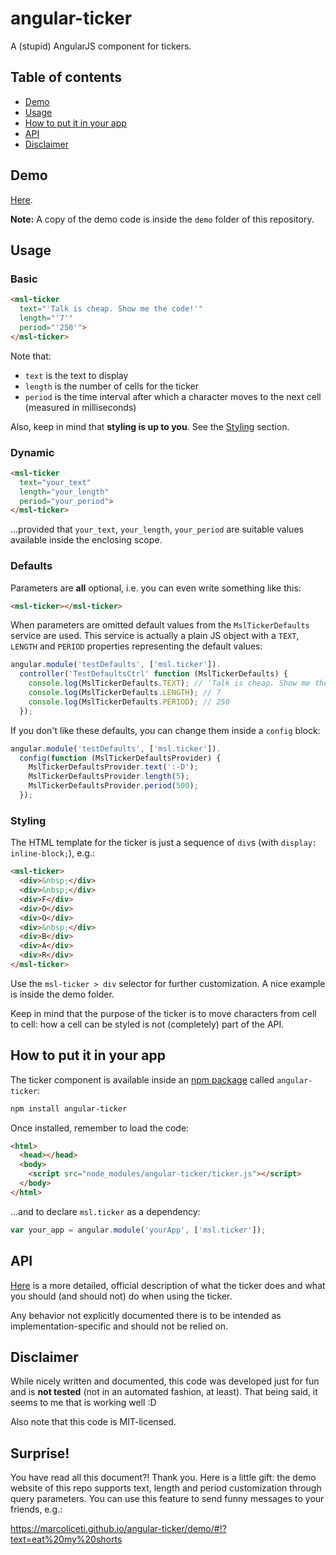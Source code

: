 # angular-ticker

A (stupid) AngularJS component for tickers.

## Table of contents

* [Demo](#demo)
* [Usage](#usage)
* [How to put it in your app](#how-to-put-it-in-your-app)
* [API](#api)
* [Disclaimer](#disclaimer)

## Demo

[Here](https://marcoliceti.github.io/angular-ticker).

**Note:** A copy of the demo code is inside the `demo` folder of this
repository.

## Usage

### Basic

```html
<msl-ticker
  text="'Talk is cheap. Show me the code!'"
  length="'7'"
  period="'250'">
</msl-ticker>
```

Note that:

* `text` is the text to display
* `length` is the number of cells for the ticker
* `period` is the time interval after which a character moves to the next cell
(measured in milliseconds)

Also, keep in mind that **styling is up to you**. See the [Styling](#styling)
section.

### Dynamic

```html
<msl-ticker
  text="your_text"
  length="your_length"
  period="your_period">
</msl-ticker>
```

...provided that `your_text`, `your_length`, `your_period` are suitable values
available inside the enclosing scope.

### Defaults

Parameters are **all** optional, i.e. you can even write something like this:

```html
<msl-ticker></msl-ticker>
```

When parameters are omitted default values from the `MslTickerDefaults` service
are used. This service is actually a plain JS object with a `TEXT`, `LENGTH` and
`PERIOD` properties representing the default values:

```javascript
angular.module('testDefaults', ['msl.ticker']).
  controller('TestDefaultsCtrl' function (MslTickerDefaults) {
    console.log(MslTickerDefaults.TEXT); // 'Talk is cheap. Show me the code!'
    console.log(MslTickerDefaults.LENGTH); // 7
    console.log(MslTickerDefaults.PERIOD); // 250
  });
```

If you don't like these defaults, you can change them inside a `config` block:

```javascript
angular.module('testDefaults', ['msl.ticker']).
  config(function (MslTickerDefaultsProvider) {
    MslTickerDefaultsProvider.text(':-D');
    MslTickerDefaultsProvider.length(5);
    MslTickerDefaultsProvider.period(500);
  });
```

### Styling

The HTML template for the ticker is just a sequence of `div`s (with
`display: inline-block;`), e.g.:

```html
<msl-ticker>
  <div>&nbsp;</div>
  <div>&nbsp;</div>
  <div>F</div>
  <div>O</div>
  <div>O</div>
  <div>&nbsp;</div>
  <div>B</div>
  <div>A</div>
  <div>R</div>
</msl-ticker>
```

Use the `msl-ticker > div` selector for further customization. A nice example
is inside the demo folder.

Keep in mind that the purpose of the ticker is to move characters from cell to
cell: how a cell can be styled is not (completely) part of the API.

## How to put it in your app

The ticker component is available inside an [npm package](https://www.npmjs.com)
called `angular-ticker`:

```bash
npm install angular-ticker
```

Once installed, remember to load the code:

```html
<html>
  <head></head>
  <body>
    <script src="node_modules/angular-ticker/ticker.js"></script>
  </body>
</html>
```

...and to declare `msl.ticker` as a dependency:

```javascript
var your_app = angular.module('yourApp', ['msl.ticker']);
```

## API

[Here](API.md) is a more detailed, official description of what the ticker does
and what you should (and should not) do when using the ticker.

Any behavior not explicitly documented there is to be intended as
implementation-specific and should not be relied on.

## Disclaimer

While nicely written and documented, this code was developed just for fun and
is **not tested** (not in an automated fashion, at least). That being said, it
seems to me that is working well :D

Also note that this code is MIT-licensed.

## Surprise!

You have read all this document?! Thank you. Here is a little gift: the demo
website of this repo supports text, length and period customization through
query parameters. You can use this feature to send funny messages to your
friends, e.g.:

https://marcoliceti.github.io/angular-ticker/demo/#!?text=eat%20my%20shorts
